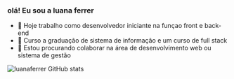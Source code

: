 ### olá! Eu sou a luana ferrer



- 🔭 Hoje trabalho como desenvolvedor iniciante na funçao front e back-end
- 🌱 Curso a graduação de sistema de informação e um curso de full stack
- 👯 Estou procurando colaborar na área de desenvolvimento web ou sistema de gestão

![luanaferrer GitHub stats](https://github-readme-stats.vercel.app/api?username=luanaferrer&show_icons=true&theme=dracula)

